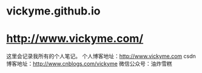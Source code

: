 # vickyme.github.io
# http://www.vickyme.com/
这里会记录我所有的个人笔记。
个人博客地址：http://www.vickyme.com
csdn博客地址：http://www.cnblogs.com/vickyme
微信公众号：油炸雪糕
